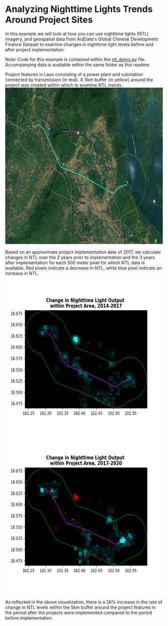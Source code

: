 # Analyzing Nighttime Lights Trends Around Project Sites

In this example we will look at how you can use nighttime lights (NTL) imagery, and geospatial data from AidData's Global Chinese Development Finance Dataset to examine changes in nighttime light levels before and after project implementation.

Note: Code for this example is contained within the [ntl_demo.py](ntl_demo.py) file. Accompanying data is available within the same folder as this readme.



Project features in Laos consisting of a power plant and substation connected by transmission (in teal). A 5km buffer (in yellow) around the project was created within which to examine NTL trends.
<img alt="Project and buffer area" src="project.png" height="500">


Based on an approximate project implementation date of 2017, we calculate changes in NTL over the 3 years prior to implementation and the 3 years after implementation for each 500 meter pixel for which NTL data is available. Red pixels indicate a decrease in NTL, while blue pixel indicate an increase in NTL.

<img alt="NTL trends before project implementation" src="output/combined_63447_63448/2017_2014_diff.png" height="500">


<img alt="NTL trends after project implementation" src="output/combined_63447_63448/2020_2017_diff.png" height="500">

As reflected in the above visualization, there is a 26% increase in the rate of change in NTL levels within the 5km buffer around the project features in the period after the projects were implemented compared to the period before implementation.
